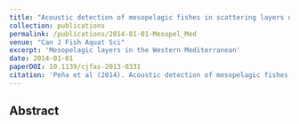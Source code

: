 ```yaml
---
title: "Acoustic detection of mesopelagic fishes in scattering layers of the Balearic Sea (western Mediterranean)"
collection: publications
permalink: /publications/2014-01-01-Mesopel_Med
venue: "Can J Fish Aquat Sci"
excerpt: 'Mesopelagic layers in the Western Mediterranean'
date: 2014-01-01
paperDOI: 10.1139/cjfas-2013-0331
citation: 'Peña et al (2014). Acoustic detection of mesopelagic fishes in scattering layers of the Balearic Sea (western Mediterranean). Can J Fish Aquat Sci. 71(8) 1186-1197'
---
```


## Abstract



